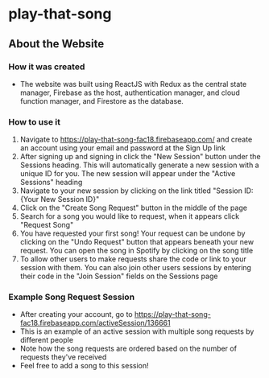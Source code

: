 # play-that-song

## About the Website

### How it was created
- The website was built using ReactJS with Redux as the central state manager, Firebase as the host, authentication manager, and cloud function manager, and Firestore as the database.

### How to use it
1. Navigate to https://play-that-song-fac18.firebaseapp.com/ and create an account using your email and password at the Sign Up link
2. After signing up and signing in click the "New Session" button under the Sessions heading. This will automatically generate a new session with a unique ID for you. The new session will appear under the "Active Sessions" heading
3. Navigate to your new session by clicking on the link titled "Session ID: {Your New Session ID}"
4. Click on the "Create Song Request" button in the middle of the page
5. Search for a song you would like to request, when it appears click "Request Song"
6. You have requested your first song! Your request can be undone by clicking on the "Undo Request" button that appears beneath your new request. You can open the song in Spotify by clicking on the song title
7. To allow other users to make requests share the code or link to your session with them. You can also join other users sessions by entering their code in the "Join Session" fields on the Sessions page

### Example Song Request Session
- After creating your account, go to https://play-that-song-fac18.firebaseapp.com/activeSession/136661
- This is an example of an active session with multiple song requests by different people
- Note how the song requests are ordered based on the number of requests they've received
- Feel free to add a song to this session!
